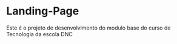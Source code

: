 # Landing-Page
Este é o projeto de desenvolvimento do modulo base do curso de Tecnologia da escola DNC
